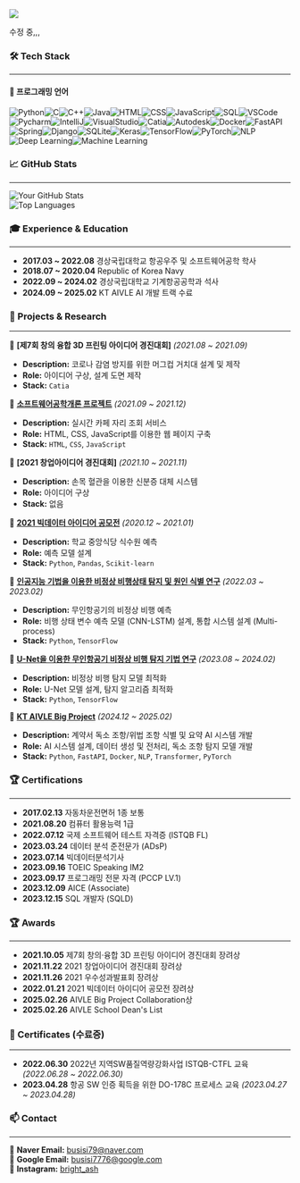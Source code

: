 <img src="https://capsule-render.vercel.app/api?type=waving&color=0:36BCF7,100:9D50BB&height=200&section=header&text=Welcome%20to%20my%20GitHub!&fontSize=40&fontColor=ffffff" />

수정 중,,,

### 🛠 Tech Stack 
---
#### 🔹 프로그래밍 언어  
![Python](https://img.shields.io/badge/Python-3776AB?style=flat&logo=python&logoColor=white)![C](https://img.shields.io/badge/C-00599C?style=flat&logo=c&logoColor=white)![C++](https://img.shields.io/badge/C++-00599C?style=flat&logo=c%2B%2B&logoColor=white)![Java](https://img.shields.io/badge/Java-007396?style=flat&logo=java&logoColor=white)![HTML](https://img.shields.io/badge/HTML5-E34F26?style=flat&logo=html5&logoColor=white)![CSS](https://img.shields.io/badge/CSS3-1572B6?style=flat&logo=css3&logoColor=white)![JavaScript](https://img.shields.io/badge/JavaScript-F7DF1E?style=flat&logo=javascript&logoColor=black)![SQL](https://img.shields.io/badge/SQL-4479A1?style=flat&logo=mysql&logoColor=white)![VSCode](https://img.shields.io/badge/VSCode-007ACC?style=flat&logo=visual-studio-code&logoColor=white)![Pycharm](https://img.shields.io/badge/PyCharm-000000?style=flat&logo=pycharm&logoColor=white)![IntelliJ](https://img.shields.io/badge/IntelliJ-000000?style=flat&logo=intellij-idea&logoColor=white)![VisualStudio](https://img.shields.io/badge/Visual_Studio-5C2D91?style=flat&logo=visual-studio&logoColor=white)![Catia](https://img.shields.io/badge/Catia-00599C?style=flat&logo=dassault-systèmes&logoColor=white)![Autodesk](https://img.shields.io/badge/Autodesk-0696D7?style=flat&logo=autodesk&logoColor=white)![Docker](https://img.shields.io/badge/Docker-2496ED?style=flat&logo=docker&logoColor=white)![FastAPI](https://img.shields.io/badge/FastAPI-009688?style=flat&logo=fastapi&logoColor=white)![Spring](https://img.shields.io/badge/Spring-6DB33F?style=flat&logo=spring&logoColor=white)![Django](https://img.shields.io/badge/Django-092E20?style=flat&logo=django&logoColor=white)![SQLite](https://img.shields.io/badge/SQLite-003B57?style=flat&logo=sqlite&logoColor=white)![Keras](https://img.shields.io/badge/Keras-D00000?style=flat&logo=keras&logoColor=white)![TensorFlow](https://img.shields.io/badge/TensorFlow-FF6F00?style=flat&logo=tensorflow&logoColor=white)![PyTorch](https://img.shields.io/badge/PyTorch-EE4C2C?style=flat&logo=pytorch&logoColor=white)![NLP](https://img.shields.io/badge/NLP-3C873A?style=flat&logo=spacy&logoColor=white)![Deep Learning](https://img.shields.io/badge/Deep_Learning-00599C?style=flat)![Machine Learning](https://img.shields.io/badge/Machine_Learning-5A5A5A?style=flat)  


### 📈 GitHub Stats
--- 
![Your GitHub Stats](https://github-readme-stats.vercel.app/api?username=BrightAsh&show_icons=true&theme=dark)  
![Top Languages](https://github-readme-stats.vercel.app/api/top-langs/?username=BrightAsh&layout=compact&theme=dark)



### 🎓 Experience & Education
---
- **2017.03 ~ 2022.08** 경상국립대학교 항공우주 및 소프트웨어공학 학사  
- **2018.07 ~ 2020.04** Republic of Korea Navy  
- **2022.09 ~ 2024.02** 경상국립대학교 기계항공공학과 석사  
- **2024.09 ~ 2025.02** KT AIVLE AI 개발 트랙 수료  

### 📂 Projects & Research
---
🔹 **[제7회 창의 융합 3D 프린팅 아이디어 경진대회]** *(2021.08 ~ 2021.09)*  
   - **Description:** 코로나 감염 방지를 위한 머그컵 거치대 설계 및 제작  
   - **Role:** 아이디어 구상, 설계 도면 제작  
   - **Stack:** `Catia`  

🔹 **[소프트웨어공학개론 프로젝트](https://github.com/BrightAsh/Ja_riyo)** *(2021.09 ~ 2021.12)*  
   - **Description:** 실시간 카페 자리 조회 서비스  
   - **Role:** HTML, CSS, JavaScript를 이용한 웹 페이지 구축  
   - **Stack:** `HTML`, `CSS`, `JavaScript`

🔹 **[2021 창업아이디어 경진대회]** *(2021.10 ~ 2021.11)*  
   - **Description:** 손목 혈관을 이용한 신분증 대체 시스템  
   - **Role:** 아이디어 구상  
   - **Stack:** 없음  

🔹 **[2021 빅데이터 아이디어 공모전](https://github.com/BrightAsh/University-Cafeteria-Meal-Prediction)** *(2020.12 ~ 2021.01)*  
   - **Description:** 학교 중앙식당 식수원 예측  
   - **Role:** 예측 모델 설계  
   - **Stack:** `Python`, `Pandas`, `Scikit-learn`  

🔹 **[인공지능 기법을 이용한 비정상 비행상태 탐지 및 원인 식별 연구](https://github.com/BrightAsh/AI-Flight-Anomaly)** *(2022.03 ~ 2023.02)*  
   - **Description:** 무인항공기의 비정상 비행 예측  
   - **Role:** 비행 상태 변수 예측 모델 (CNN-LSTM) 설계, 통합 시스템 설계 (Multi-process)  
   - **Stack:** `Python`, `TensorFlow`

🔹 **[U-Net을 이용한 무인항공기 비정상 비행 탐지 기법 연구](https://github.com/BrightAsh/U-Net-Flight-Detection)** *(2023.08 ~ 2024.02)*  
   - **Description:** 비정상 비행 탐지 모델 최적화  
   - **Role:** U-Net 모델 설계, 탐지 알고리즘 최적화  
   - **Stack:** `Python`, `TensorFlow`

🔹 **[KT AIVLE Big Project](https://github.com/KT-AIVLE-BigProject-Group27)** *(2024.12 ~ 2025.02)*  
   - **Description:** 계약서 독소 조항/위법 조항 식별 및 요약 AI 시스템 개발  
   - **Role:** AI 시스템 설계, 데이터 생성 및 전처리, 독소 조항 탐지 모델 개발  
   - **Stack:** `Python`, `FastAPI`, `Docker`, `NLP`, `Transformer`, `PyTorch`  


### 🏆 Certifications
--- 
- **2017.02.13** 자동차운전면허 1종 보통  
- **2021.08.20** 컴퓨터 활용능력 1급  
- **2022.07.12** 국제 소프트웨어 테스트 자격증 (ISTQB FL)  
- **2023.03.24** 데이터 분석 준전문가 (ADsP)  
- **2023.07.14** 빅데이터분석기사  
- **2023.09.16** TOEIC Speaking IM2  
- **2023.09.17** 프로그래밍 전문 자격 (PCCP LV.1)  
- **2023.12.09** AICE (Associate)  
- **2023.12.15** SQL 개발자 (SQLD)  


### 🏆 Awards
---
- **2021.10.05** 제7회 창의·융합 3D 프린팅 아이디어 경진대회 장려상  
- **2021.11.22** 2021 창업아이디어 경진대회 장려상  
- **2021.11.26** 2021 우수성과발표회 장려상  
- **2022.01.21** 2021 빅데이터 아이디어 공모전 장려상  
- **2025.02.26** AIVLE Big Project Collaboration상  
- **2025.02.26** AIVLE School Dean's List  


### 📜 Certificates (수료증)
---
- **2022.06.30** 2022년 지역SW품질역량강화사업 ISTQB-CTFL 교육 *(2022.06.28 ~ 2022.06.30)*  
- **2023.04.28** 항공 SW 인증 획득을 위한 DO-178C 프로세스 교육 *(2023.04.27 ~ 2023.04.28)*  


### 📫 Contact
---
📧 **Naver Email:** [busisi79@naver.com](mailto:busisi79@naver.com)  
📧 **Google Email:** [busisi7776@google.com](mailto:busisi7776@google.com)  
📸 **Instagram:** [bright_ash](https://instagram.com/bright_ash)  